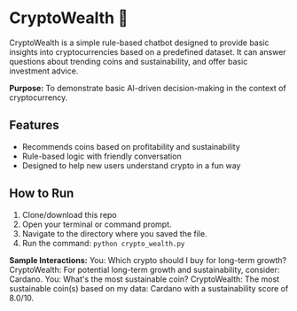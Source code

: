 # CryptoWealth 🤖


CryptoWealth is a simple rule-based chatbot designed to provide basic insights into cryptocurrencies based on a predefined dataset. It can answer questions about trending coins and sustainability, and offer basic investment advice.

**Purpose:** To demonstrate basic AI-driven decision-making in the context of cryptocurrency.

## Features
- Recommends coins based on profitability and sustainability
- Rule-based logic with friendly conversation
- Designed to help new users understand crypto in a fun way

## How to Run
1. Clone/download this repo
2.  Open your terminal or command prompt.
3.  Navigate to the directory where you saved the file.
4.  Run the command: `python crypto_wealth.py`

**Sample Interactions:**
You: Which crypto should I buy for long-term growth?
CryptoWealth: For potential long-term growth and sustainability, consider: Cardano.
You: What's the most sustainable coin?
CryptoWealth: The most sustainable coin(s) based on my data: Cardano with a sustainability score of 8.0/10.
